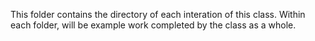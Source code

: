 This folder contains the directory of each interation of this class. Within each folder, will be example work completed by the class as a whole. 
